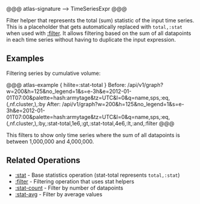 @@@ atlas-signature
<empty>
-->
TimeSeriesExpr
@@@

Filter helper that represents the total (sum) statistic of the input time series. This is a
placeholder that gets automatically replaced with `total,:stat` when used with [:filter](filter.md).
It allows filtering based on the sum of all datapoints in each time series without having to
duplicate the input expression.

## Examples

Filtering series by cumulative volume:

@@@ atlas-example { hilite=:stat-total }
Before: /api/v1/graph?w=200&h=125&no_legend=1&s=e-3h&e=2012-01-01T07:00&palette=hash:armytage&tz=UTC&l=0&q=name,sps,:eq,(,nf.cluster,),:by
After: /api/v1/graph?w=200&h=125&no_legend=1&s=e-3h&e=2012-01-01T07:00&palette=hash:armytage&tz=UTC&l=0&q=name,sps,:eq,(,nf.cluster,),:by,:stat-total,1e6,:gt,:stat-total,4e6,:lt,:and,:filter
@@@

This filters to show only time series where the sum of all datapoints is between 1,000,000 and 4,000,000.

## Related Operations

* [:stat](stat.md) - Base statistics operation (stat-total represents `total,:stat`)
* [:filter](filter.md) - Filtering operation that uses stat helpers
* [:stat-count](stat-count.md) - Filter by number of datapoints
* [:stat-avg](stat-avg.md) - Filter by average values

